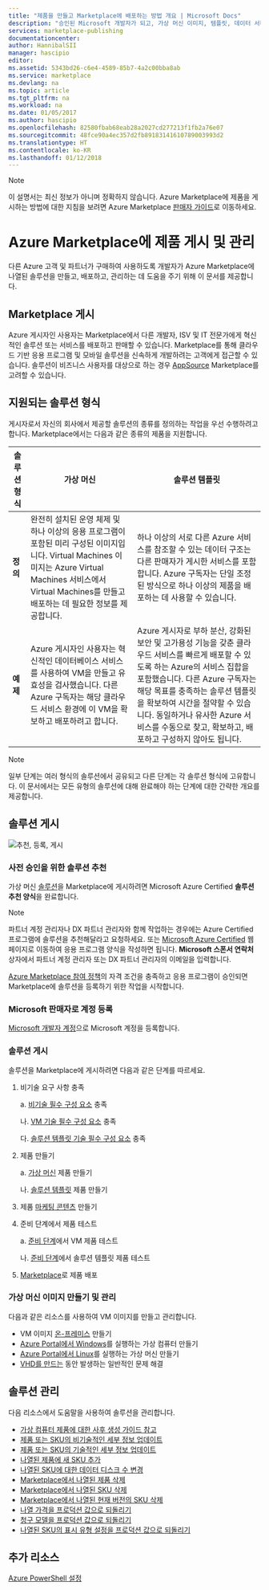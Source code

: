 ```yaml
---
title: "제품을 만들고 Marketplace에 배포하는 방법 개요 | Microsoft Docs"
description: "승인된 Microsoft 개발자가 되고, 가상 머신 이미지, 템플릿, 데이터 서비스 또는 개발자 서비스를 만들어서 Azure Marketplace에 배포하는 데 필요한 단계를 이해합니다."
services: marketplace-publishing
documentationcenter: 
author: HannibalSII
manager: hascipio
editor: 
ms.assetid: 5343bd26-c6e4-4589-85b7-4a2c00bba8ab
ms.service: marketplace
ms.devlang: na
ms.topic: article
ms.tgt_pltfrm: na
ms.workload: na
ms.date: 01/05/2017
ms.author: hascipio
ms.openlocfilehash: 82580fbab68eab28a2027cd277213f1fb2a76e07
ms.sourcegitcommit: 48fce90a4ec357d2fb89183141610789003993d2
ms.translationtype: HT
ms.contentlocale: ko-KR
ms.lasthandoff: 01/12/2018
---
```

> [!NOTE]
> 이 설명서는 최신 정보가 아니며 정확하지 않습니다. Azure Marketplace에 제품을 게시하는 방법에 대한 지침을 보려면 Azure Marketplace [판매자 가이드](https://docs.microsoft.com/azure/marketplace/seller-guide/cloud-partner-portal-seller-guide)로 이동하세요.

# <a name="publish-and-manage-an-offer-in-the-azure-marketplace"></a>Azure Marketplace에 제품 게시 및 관리
다른 Azure 고객 및 파트너가 구매하여 사용하도록 개발자가 Azure Marketplace에 나열된 솔루션을 만들고, 배포하고, 관리하는 데 도움을 주기 위해 이 문서를 제공합니다.

## <a name="marketplace-publishing"></a>Marketplace 게시
Azure 게시자인 사용자는 Marketplace에서 다른 개발자, ISV 및 IT 전문가에게 혁신적인 솔루션 또는 서비스를 배포하고 판매할 수 있습니다. Marketplace를 통해 클라우드 기반 응용 프로그램 및 모바일 솔루션을 신속하게 개발하려는 고객에게 접근할 수 있습니다. 솔루션이 비즈니스 사용자를 대상으로 하는 경우 [AppSource](http://appsource.microsoft.com) Marketplace를 고려할 수 있습니다.


## <a name="supported-types-of-solutions"></a>지원되는 솔루션 형식
게시자로서 자신의 회사에서 제공할 솔루션의 종류를 정의하는 작업을 우선 수행하려고 합니다. Marketplace에서는 다음과 같은 종류의 제품을 지원합니다.

|솔루션 형식|가상 머신|솔루션 템플릿|
|---|---|---|
|**정의**|완전히 설치된 운영 체제 및 하나 이상의 응용 프로그램이 포함된 미리 구성된 이미지입니다. Virtual Machines 이미지는 Azure Virtual Machines 서비스에서 Virtual Machines를 만들고 배포하는 데 필요한 정보를 제공합니다.|하나 이상의 서로 다른 Azure 서비스를 참조할 수 있는 데이터 구조는 다른 판매자가 게시한 서비스를 포함합니다. Azure 구독자는 단일 조정된 방식으로 하나 이상의 제품을 배포하는 데 사용할 수 있습니다.|
|**예제**|Azure 게시자인 사용자는 혁신적인 데이터베이스 서비스를 사용하여 VM을 만들고 유효성을 검사했습니다. 다른 Azure 구독자는 해당 클라우드 서비스 환경에 이 VM을 확보하고 배포하려고 합니다.|Azure 게시자로 부하 분산, 강화된 보안 및 고가용성 기능을 갖춘 클라우드 서비스를 빠르게 배포할 수 있도록 하는 Azure의 서비스 집합을 포함했습니다. 다른 Azure 구독자는 해당 목표를 충족하는 솔루션 템플릿을 확보하여 시간을 절약할 수 있습니다. 동일하거나 유사한 Azure 서비스를 수동으로 찾고, 확보하고, 배포하고 구성하지 않아도 됩니다.|

> [!NOTE]
> 일부 단계는 여러 형식의 솔루션에서 공유되고 다른 단계는 각 솔루션 형식에 고유합니다. 이 문서에서는 모든 유형의 솔루션에 대해 완료해야 하는 단계에 대한 간략한 개요를 제공합니다.

## <a name="publish-a-solution"></a>솔루션 게시
![추천, 등록, 게시](media/marketplace-publishing-getting-started/img01.png)

### <a name="nominate-your-solution-for-pre-approval"></a>사전 승인을 위한 솔루션 추천
가상 머신 [솔루션](https://createopportunity.azurewebsites.net)을 Marketplace에 게시하려면 Microsoft Azure Certified **솔루션 추천 양식**을 완료합니다.

>[!NOTE]
> 파트너 계정 관리자나 DX 파트너 관리자와 함께 작업하는 경우에는 Azure Certified 프로그램에 솔루션을 추천해달라고 요청하세요. 또는 [Microsoft Azure Certified](http://createopportunity.azurewebsites.net) 웹 페이지로 이동하여 응용 프로그램 양식을 작성하면 됩니다. **Microsoft 스폰서 연락처** 상자에서 파트너 계정 관리자 또는 DX 파트너 관리자의 이메일을 입력합니다.

[Azure Marketplace 참여 정책](http://go.microsoft.com/fwlink/?LinkID=526833)의 자격 조건을 충족하고 응용 프로그램이 승인되면 Marketplace에 솔루션을 등록하기 위한 작업을 시작합니다.

### <a name="register-your-account-as-a-microsoft-seller"></a>Microsoft 판매자로 계정 등록
[Microsoft 개발자 계정](marketplace-publishing-accounts-creation-registration.md)으로 Microsoft 계정을 등록합니다.

### <a name="publish-your-solution"></a>솔루션 게시
솔루션을 Marketplace에 게시하려면 다음과 같은 단계를 따르세요.
1. 비기술 요구 사항 충족

    a. [비기술 필수 구성 요소](marketplace-publishing-pre-requisites.md) 충족

    나. [VM 기술 필수 구성 요소](marketplace-publishing-vm-image-creation-prerequisites.md) 충족

    다. [솔루션 템플릿 기술 필수 구성 요소](marketplace-publishing-solution-template-creation-prerequisites.md) 충족

2. 제품 만들기

    a. [가상 머신](marketplace-publishing-vm-image-creation.md) 제품 만들기

    나. [솔루션 템플릿](marketplace-publishing-solution-template-creation.md) 제품 만들기

3. 제품 [마케팅 콘텐츠](marketplace-publishing-push-to-staging.md) 만들기

4. 준비 단계에서 제품 테스트

    a. [준비 단계](marketplace-publishing-vm-image-test-in-staging.md)에서 VM 제품 테스트

    나. [준비 단계](marketplace-publishing-solution-template-test-in-staging.md)에서 솔루션 템플릿 제품 테스트

5. [Marketplace](marketplace-publishing-push-to-production.md)로 제품 배포


### <a name="create-and-manage-a-virtual-machine-image"></a>가상 머신 이미지 만들기 및 관리
다음과 같은 리소스를 사용하여 VM 이미지를 만들고 관리합니다.
* VM 이미지 [온-프레미스](marketplace-publishing-vm-image-creation-on-premise.md) 만들기
* [Azure Portal에서 Windows](../virtual-machines/virtual-machines-windows-hero-tutorial.md?toc=%2fazure%2fvirtual-machines%2fwindows%2ftoc.json)를 실행하는 가상 컴퓨터 만들기
* [Azure Portal에서 Linux](../virtual-machines/linux/quick-create-portal.md?toc=%2fazure%2fvirtual-machines%2flinux%2ftoc.json)를 실행하는 가상 머신 만들기
* [VHD를 만드는](marketplace-publishing-vm-image-creation-troubleshooting.md) 동안 발생하는 일반적인 문제 해결

## <a name="manage-your-solution"></a>솔루션 관리
다음 리소스에서 도움말을 사용하여 솔루션을 관리합니다.
* [가상 컴퓨터 제품에 대한 사후 생성 가이드 참고](marketplace-publishing-vm-image-post-publishing.md)
* [제품 또는 SKU의 비기술적인 세부 정보 업데이트](marketplace-publishing-vm-image-post-publishing.md#update-the-nontechnical-details-of-an-offer-or-a-sku)
* [제품 또는 SKU의 기술적인 세부 정보 업데이트](marketplace-publishing-vm-image-post-publishing.md#update-the-technical-details-of-a-sku)
* [나열된 제품에 새 SKU 추가](marketplace-publishing-vm-image-post-publishing.md#add-a-new-sku-under-a-listed-offer)
* [나열된 SKU에 대한 데이터 디스크 수 변경](marketplace-publishing-vm-image-post-publishing.md#change-the-data-disk-count-for-a-listed-sku)
* [Marketplace에서 나열된 제품 삭제](marketplace-publishing-vm-image-post-publishing.md)
* [Marketplace에서 나열된 SKU 삭제](marketplace-publishing-vm-image-post-publishing.md#delete-a-listed-sku-from-the-marketplace)
* [Marketplace에서 나열된 현재 버전의 SKU 삭제](marketplace-publishing-vm-image-post-publishing.md#delete-the-current-version-of-a-listed-sku-from-the-marketplace)
* [나열 가격을 프로덕션 값으로 되돌리기](marketplace-publishing-vm-image-post-publishing.md#revert-the-listing-price-to-production-values)
* [청구 모델을 프로덕션 값으로 되돌리기](marketplace-publishing-vm-image-post-publishing.md#revert-the-billing-model-to-production-values)
* [나열된 SKU의 표시 유형 설정을 프로덕션 값으로 되돌리기](marketplace-publishing-vm-image-post-publishing.md#revert-the-visibility-setting-of-a-listed-sku-to-the-production-value)

## <a name="additional-resources"></a>추가 리소스
[Azure PowerShell 설정](marketplace-publishing-powershell-setup.md)
